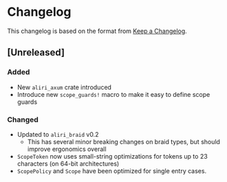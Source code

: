 # Changelog

This changelog is based on the format from [Keep a Changelog](https://keepachangelog.com/en/1.0.0/).

## [Unreleased]

### Added

- New `aliri_axum` crate introduced
- Introduce new `scope_guards!` macro to make it easy to define scope guards

### Changed

- Updated to `aliri_braid` v0.2
  - This has several minor breaking changes on braid types, but should improve ergonomics overall
- `ScopeToken` now uses small-string optimizations for tokens up to 23 characters (on 64-bit architectures)
- `ScopePolicy` and `Scope` have been optimized for single entry cases.
